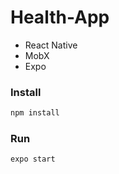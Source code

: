 # Health-App

* React Native
* MobX
* Expo

### Install
```sh
npm install
```

### Run
```
expo start
```